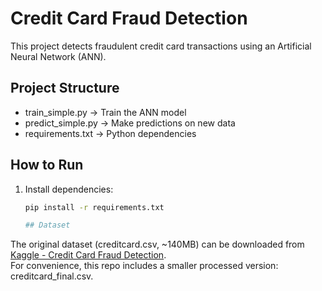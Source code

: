 # Credit Card Fraud Detection

This project detects fraudulent credit card transactions using an Artificial Neural Network (ANN).

## Project Structure
- train_simple.py → Train the ANN model
- predict_simple.py → Make predictions on new data
- requirements.txt → Python dependencies

## How to Run
1. Install dependencies:
   ```bash
   pip install -r requirements.txt

   ## Dataset
The original dataset (creditcard.csv, ~140MB) can be downloaded from [Kaggle - Credit Card Fraud Detection](https://www.kaggle.com/mlg-ulb/creditcardfraud).  
For convenience, this repo includes a smaller processed version: creditcard_final.csv.